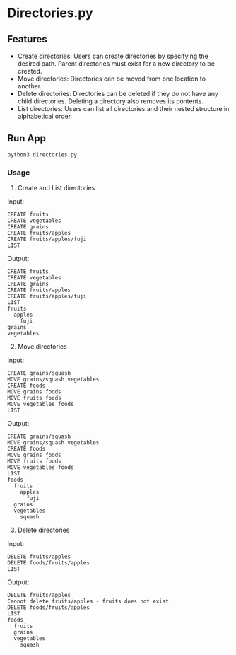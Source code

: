 # Directories.py

## Features
* Create directories: Users can create directories by specifying the desired path. Parent directories must exist for a new directory to be created.
* Move directories: Directories can be moved from one location to another.
* Delete directories: Directories can be deleted if they do not have any child directories. Deleting a directory also removes its contents.
* List directories: Users can list all directories and their nested structure in alphabetical order.

## Run App
```
python3 directories.py
```

### Usage

1. Create and List directories

Input:
```
CREATE fruits
CREATE vegetables
CREATE grains
CREATE fruits/apples
CREATE fruits/apples/fuji
LIST
```

Output:
```
CREATE fruits
CREATE vegetables
CREATE grains
CREATE fruits/apples
CREATE fruits/apples/fuji
LIST
fruits
  apples
    fuji
grains
vegetables
```

2. Move directories

Input:
```
CREATE grains/squash
MOVE grains/squash vegetables
CREATE foods
MOVE grains foods
MOVE fruits foods
MOVE vegetables foods
LIST
```

Output:
```
CREATE grains/squash
MOVE grains/squash vegetables
CREATE foods
MOVE grains foods
MOVE fruits foods
MOVE vegetables foods
LIST
foods
  fruits
    apples
      fuji
  grains
  vegetables
    squash
```

3. Delete directories

Input:
```
DELETE fruits/apples
DELETE foods/fruits/apples
LIST
```

Output:
```
DELETE fruits/apples
Cannot delete fruits/apples - fruits does not exist
DELETE foods/fruits/apples
LIST
foods
  fruits
  grains
  vegetables
    squash
```
